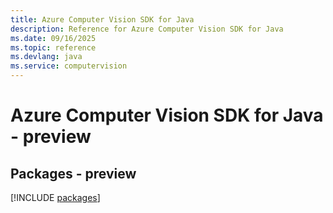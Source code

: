 ```yaml
---
title: Azure Computer Vision SDK for Java
description: Reference for Azure Computer Vision SDK for Java
ms.date: 09/16/2025
ms.topic: reference
ms.devlang: java
ms.service: computervision
---
```

# Azure Computer Vision SDK for Java - preview
## Packages - preview
[!INCLUDE [packages](computer-vision-index.md)]